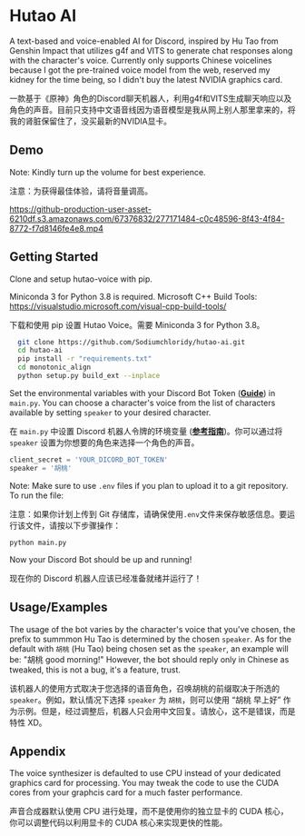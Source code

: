 
# Hutao AI
A text-based and voice-enabled AI for Discord, inspired by Hu Tao from Genshin Impact that utilizes g4f and VITS to generate chat responses along with the character's voice. Currently only supports Chinese voicelines because I got the pre-trained voice model from the web, reserved my kidney for the time being, so I didn't buy the latest NVIDIA graphics card.

一款基于《原神》角色的Discord聊天机器人，利用g4f和VITS生成聊天响应以及角色的声音。目前只支持中文语音线因为语音模型是我从网上别人那里拿来的，将我的肾脏保留住了，没买最新的NVIDIA显卡。

## Demo

Note: Kindly turn up the volume for best experience.

注意：为获得最佳体验，请将音量调高。


https://github-production-user-asset-6210df.s3.amazonaws.com/67376832/277171484-c0c48596-8f43-4f84-8772-f7d8146fe4e8.mp4

## Getting Started

Clone and setup hutao-voice with pip. 

Miniconda 3 for Python 3.8 is required.
Microsoft C++ Build Tools: https://visualstudio.microsoft.com/visual-cpp-build-tools/

下载和使用 pip 设置 Hutao Voice。需要 Miniconda 3 for Python 3.8。


```bash
  git clone https://github.com/Sodiumchloridy/hutao-ai.git
  cd hutao-ai
  pip install -r "requirements.txt"
  cd monotonic_align
  python setup.py build_ext --inplace
```

Set the environmental variables with your Discord Bot Token (**[Guide](https://discordjs.guide/preparations/setting-up-a-bot-application.html#creating-your-bot)**) in `main.py`. You can choose a character's voice from the list of characters available by setting `speaker` to your desired character.

在 `main.py` 中设置 Discord 机器人令牌的环境变量 (**[参考指南](https://discordjs.guide/preparations/setting-up-a-bot-application.html#creating-your-bot)**)。你可以通过将 `speaker` 设置为你想要的角色来选择一个角色的声音。

```javascript
client_secret = 'YOUR_DICORD_BOT_TOKEN'
speaker = '胡桃'
```

Note: Make sure to use `.env` files if you plan to upload it to a git repository. To run the file:

注意：如果你计划上传到 Git 存储库，请确保使用`.env`文件来保存敏感信息。要运行该文件，请按以下步骤操作：

`python main.py`

Now your Discord Bot should be up and running!

现在你的 Discord 机器人应该已经准备就绪并运行了！
## Usage/Examples

The usage of the bot varies by the character's voice that you've chosen, the prefix to summmon Hu Tao is determined by the chosen `speaker`. As for the default with `胡桃` (Hu Tao) being chosen set as the `speaker`, an example will be: "胡桃 good morning!" However, the bot should reply only in Chinese as tweaked, this is not a bug, it's a feature, trust.

该机器人的使用方式取决于您选择的语音角色，召唤胡桃的前缀取决于所选的 `speaker`。例如，默认情况下选择 `speaker` 为 `胡桃`，则可以使用 “胡桃 早上好” 作为示例。但是，经过调整后，机器人只会用中文回复。请放心，这不是错误，而是特性 XD。

## Appendix

The voice synthesizer is defaulted to use CPU instead of your dedicated graphics card for processing. You may tweak the code to use the CUDA cores from your graphcis card for a much faster performance.

声音合成器默认使用 CPU 进行处理，而不是使用你的独立显卡的 CUDA 核心，你可以调整代码以利用显卡的 CUDA 核心来实现更快的性能。
